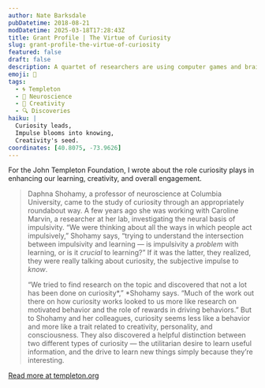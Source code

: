 ```yaml
---
author: Nate Barksdale
pubDatetime: 2018-08-21
modDatetime: 2025-03-18T17:28:43Z
title: Grant Profile | The Virtue of Curiosity
slug: grant-profile-the-virtue-of-curiosity
featured: false
draft: false
description: A quartet of researchers are using computer games and brain scans to measure — and manipulate — our desire to know.
emoji: 🤔
tags:
  - 🌀 Templeton
  - 🧠 Neuroscience
  - 🎨 Creativity
  - 🔍 Discoveries
haiku: |
  Curiosity leads,  
  Impulse blooms into knowing,  
  Creativity's seed.
coordinates: [40.8075, -73.9626]
---
```


For the John Templeton Foundation, I wrote about the role curiosity plays in enhancing our learning, creativity, and overall engagement.

> Daphna Shohamy, a professor of neuroscience at Columbia University, came to the study of curiosity through an appropriately roundabout way. A few years ago she was working with Caroline Marvin, a researcher at her lab, investigating the neural basis of impulsivity. “We were thinking about all the ways in which people act impulsively,” Shohamy says, “trying to understand the intersection between impulsivity and learning — is impulsivity a *problem* with learning, or is it *crucial* to learning?” If it was the latter, they realized, they were really talking about curiosity, the subjective impulse to *know*.
>
> “We tried to find research on the topic and discovered that not a lot has been done on curiosity*,” *Shohamy says. “Much of the work out there on how curiosity works looked to us more like research on motivated behavior and the role of rewards in driving behaviors.” But to Shohamy and her colleagues, curiosity seems less like a behavior and more like a trait related to creativity, personality, and consciousness. They also discovered a helpful distinction between two different types of curiosity — the utilitarian desire to learn useful information, and the drive to learn new things simply because they’re interesting.

[Read more at templeton.org](https://www.templeton.org/grant/the-virtue-of-curiosity-how-eagerness-to-learn-fosters-learning-creativity-and-engagement)
